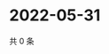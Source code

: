 # 2022-05-31

共 0 条

<!-- BEGIN WEIBO -->
<!-- 最后更新时间 Tue May 31 2022 23:04:07 GMT+0800 (China Standard Time) -->

<!-- END WEIBO -->
